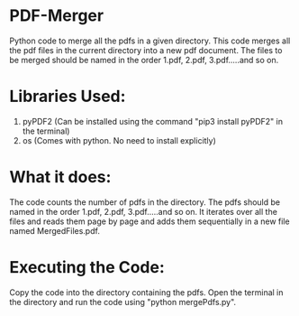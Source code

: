 # PDF-Merger
Python code to merge all the pdfs in a given directory.
This code merges all the pdf files in the current directory into a new pdf document. The files to be merged should be named in the order 1.pdf, 2.pdf, 3.pdf.....and so on. 
# Libraries Used:
1. pyPDF2 (Can be installed using the command "pip3 install pyPDF2" in the terminal)
2. os (Comes with python. No need to install explicitly)
# What it does:
The code counts the number of pdfs in the directory. The pdfs should be named in the order 1.pdf, 2.pdf, 3.pdf.....and so on. It iterates over all the files and reads them page by page and adds them sequentially in a new file named MergedFiles.pdf.
# Executing the Code:
Copy the code into the directory containing the pdfs. Open the terminal in the directory and run the code using "python mergePdfs.py".
